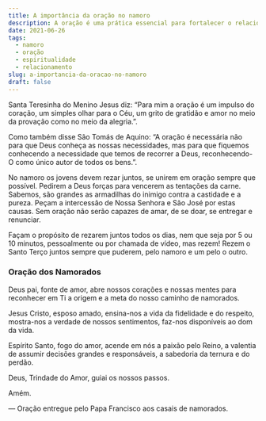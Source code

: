 ```yaml
---
title: A importância da oração no namoro
description: A oração é uma prática essencial para fortalecer o relacionamento e buscar a orientação divina.
date: 2021-06-26
tags:
  - namoro
  - oração
  - espiritualidade
  - relacionamento
slug: a-importancia-da-oracao-no-namoro
draft: false
---
```


Santa Teresinha do Menino Jesus diz: “Para mim a oração é um impulso do coração, um simples olhar para o Céu, um grito de gratidão e amor no meio da provação como no meio da alegria.”.

Como também disse São Tomás de Aquino: “A oração é necessária não para que Deus conheça as nossas necessidades, mas para que fiquemos conhecendo a necessidade que temos de recorrer a Deus, reconhecendo-O como único autor de todos os bens.”.

No namoro os jovens devem rezar juntos, se unirem em oração sempre que possível. Pedirem a Deus forças para vencerem as tentações da carne. Sabemos, são grandes as armadilhas do inimigo contra a castidade e a pureza. Peçam a intercessão de Nossa Senhora e São José por estas causas. Sem oração não serão capazes de amar, de se doar, se entregar e renunciar.

Façam o propósito de rezarem juntos todos os dias, nem que seja por 5 ou 10 minutos, pessoalmente ou por chamada de vídeo, mas rezem! Rezem o Santo Terço juntos sempre que puderem, pelo namoro e um pelo o outro.

### Oração dos Namorados

Deus pai, fonte de amor, abre nossos corações e nossas mentes para reconhecer em Ti a origem e a meta do nosso caminho de namorados.

Jesus Cristo, esposo amado, ensina-nos a vida da fidelidade e do respeito, mostra-nos a verdade de nossos sentimentos, faz-nos disponíveis ao dom da vida.

Espírito Santo, fogo do amor, acende em nós a paixão pelo Reino, a valentia de assumir decisões grandes e responsáveis, a sabedoria da ternura e do perdão.

Deus, Trindade do Amor, guiai os nossos passos.

Amém.

— Oração entregue pelo Papa Francisco aos casais de namorados.